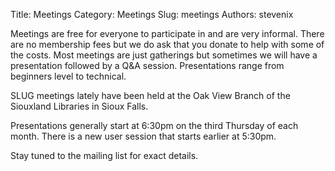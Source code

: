 Title: Meetings
Category: Meetings
Slug: meetings
Authors: stevenix

Meetings are free for everyone to participate in and are very informal. There are no membership fees but we do ask that you donate to help with some of the costs. Most meetings are just gatherings but sometimes we will have a presentation followed by a Q&A session. Presentations range from beginners level to technical.

SLUG meetings lately have been held at the Oak View Branch of the Siouxland Libraries in Sioux Falls.

Presentations generally start at 6:30pm on the third Thursday of each month. There is a new user session that starts earlier at 5:30pm.

Stay tuned to the mailing list for exact details.
